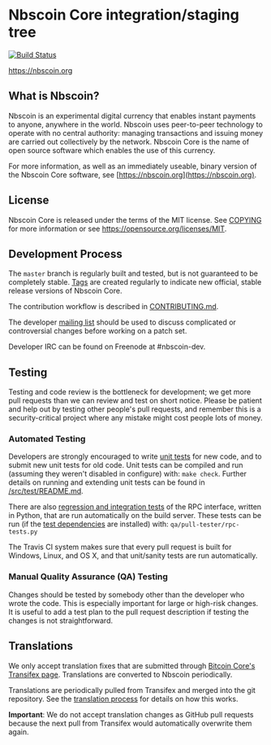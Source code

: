 Nbscoin Core integration/staging tree
=====================================

[![Build Status](https://travis-ci.org/nbscoin-project/nbscoin.svg?branch=master)](https://travis-ci.org/nbscoin-project/nbscoin)

https://nbscoin.org

What is Nbscoin?
----------------

Nbscoin is an experimental digital currency that enables instant payments to
anyone, anywhere in the world. Nbscoin uses peer-to-peer technology to operate
with no central authority: managing transactions and issuing money are carried
out collectively by the network. Nbscoin Core is the name of open source
software which enables the use of this currency.

For more information, as well as an immediately useable, binary version of
the Nbscoin Core software, see [https://nbscoin.org](https://nbscoin.org).

License
-------

Nbscoin Core is released under the terms of the MIT license. See [COPYING](COPYING) for more
information or see https://opensource.org/licenses/MIT.

Development Process
-------------------

The `master` branch is regularly built and tested, but is not guaranteed to be
completely stable. [Tags](https://github.com/nbscoin-project/nbscoin/tags) are created
regularly to indicate new official, stable release versions of Nbscoin Core.

The contribution workflow is described in [CONTRIBUTING.md](CONTRIBUTING.md).

The developer [mailing list](https://groups.google.com/forum/#!forum/nbscoin-dev)
should be used to discuss complicated or controversial changes before working
on a patch set.

Developer IRC can be found on Freenode at #nbscoin-dev.

Testing
-------

Testing and code review is the bottleneck for development; we get more pull
requests than we can review and test on short notice. Please be patient and help out by testing
other people's pull requests, and remember this is a security-critical project where any mistake might cost people
lots of money.

### Automated Testing

Developers are strongly encouraged to write [unit tests](src/test/README.md) for new code, and to
submit new unit tests for old code. Unit tests can be compiled and run
(assuming they weren't disabled in configure) with: `make check`. Further details on running
and extending unit tests can be found in [/src/test/README.md](/src/test/README.md).

There are also [regression and integration tests](/qa) of the RPC interface, written
in Python, that are run automatically on the build server.
These tests can be run (if the [test dependencies](/qa) are installed) with: `qa/pull-tester/rpc-tests.py`

The Travis CI system makes sure that every pull request is built for Windows, Linux, and OS X, and that unit/sanity tests are run automatically.

### Manual Quality Assurance (QA) Testing

Changes should be tested by somebody other than the developer who wrote the
code. This is especially important for large or high-risk changes. It is useful
to add a test plan to the pull request description if testing the changes is
not straightforward.

Translations
------------

We only accept translation fixes that are submitted through [Bitcoin Core's Transifex page](https://www.transifex.com/projects/p/bitcoin/).
Translations are converted to Nbscoin periodically.

Translations are periodically pulled from Transifex and merged into the git repository. See the
[translation process](doc/translation_process.md) for details on how this works.

**Important**: We do not accept translation changes as GitHub pull requests because the next
pull from Transifex would automatically overwrite them again.
